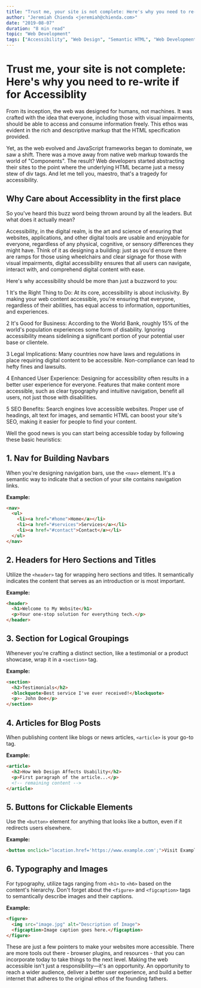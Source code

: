 ```yaml
---
title: "Trust me, your site is not complete: Here's why you need to re-write if for Accessiblity"
author: "Jeremiah Chienda <jeremiah@chienda.com>"
date: "2019-08-07"
duration: "8 min read"
topic: "Web Development"
tags: ["Accessibility", "Web Design", "Semantic HTML", "Web Development", "Inclusive Design", "JavaScript Frameworks", "User Experience (UX)", "Web Standards"]
---
```


# Trust me, your site is not complete: Here's why you need to re-write if for Accessiblity

From its inception, the web was designed for humans, not machines. It was crafted with the idea that everyone, including those with visual impairments, should be able to access and consume information freely. This ethos was evident in the rich and descriptive markup that the HTML specification provided.

Yet, as the web evolved and JavaScript frameworks began to dominate, we saw a shift. There was a move away from native web markup towards the world of "Components". The result? Web developers started abstracting their sites to the point where the underlying HTML became just a messy stew of div tags. And let me tell you, maestro, that's a tragedy for accessibility.

## Why Care about Accessiblity in the first place

So you've heard this buzz word being thrown around by all the leaders. But what does it actually mean?

Accessibility, in the digital realm, is the art and science of ensuring that websites, applications, and other digital tools are usable and enjoyable for everyone, regardless of any physical, cognitive, or sensory differences they might have. Think of it as designing a building: just as you'd ensure there are ramps for those using wheelchairs and clear signage for those with visual impairments, digital accessibility ensures that all users can navigate, interact with, and comprehend digital content with ease.

Here's why accessibility should be more than just a buzzword to you:

1  It's the Right Thing to Do: At its core, accessibility is about inclusivity. By making your web content accessible, you're ensuring that everyone, regardless of their abilities, has equal access to information, opportunities, and experiences.

2  It's Good for Business: According to the World Bank, roughly 15% of the world's population experiences some form of disability. Ignoring accessibility means sidelining a significant portion of your potential user base or clientele.

3  Legal Implications: Many countries now have laws and regulations in place requiring digital content to be accessible. Non-compliance can lead to hefty fines and lawsuits.

4  Enhanced User Experience: Designing for accessibility often results in a better user experience for everyone. Features that make content more accessible, such as clear typography and intuitive navigation, benefit all users, not just those with disabilities.

5  SEO Benefits: Search engines love accessible websites. Proper use of headings, alt text for images, and semantic HTML can boost your site's SEO, making it easier for people to find your content.

Well the good news is you can start being accessible today by following these basic heuristics:

## 1. **Nav for Building Navbars**

When you're designing navigation bars, use the `<nav>` element. It's a semantic way to indicate that a section of your site contains navigation links.

**Example:**

```html
<nav>
  <ul>
    <li><a href="#home">Home</a></li>
    <li><a href="#services">Services</a></li>
    <li><a href="#contact">Contact</a></li>
  </ul>
</nav>
```

## 2. **Headers for Hero Sections and Titles**

Utilize the `<header>` tag for wrapping hero sections and titles. It semantically indicates the content that serves as an introduction or is most important.

**Example:**

```html
<header>
  <h1>Welcome to My Website</h1>
  <p>Your one-stop solution for everything tech.</p>
</header>
```

## 3. **Section for Logical Groupings**

Whenever you're crafting a distinct section, like a testimonial or a product showcase, wrap it in a `<section>` tag.

**Example:**

```html
<section>
  <h2>Testimonials</h2>
  <blockquote>Best service I've ever received!</blockquote>
  <p>- John Doe</p>
</section>
```

## 4. **Articles for Blog Posts**

When publishing content like blogs or news articles, `<article>` is your go-to tag.

**Example:**

```html
<article>
  <h2>How Web Design Affects Usability</h2>
  <p>First paragraph of the article...</p>
  <!-- remaining content -->
</article>
```

## 5. **Buttons for Clickable Elements**

Use the `<button>` element for anything that looks like a button, even if it redirects users elsewhere.

**Example:**

```html
<button onclick="location.href='https://www.example.com';">Visit Example</button>
```

## 6. **Typography and Images**

For typography, utilize tags ranging from `<h1>` to `<h6>` based on the content's hierarchy. Don't forget about the `<figure>` and `<figcaption>` tags to semantically describe images and their captions.

**Example:**

```html
<figure>
  <img src="image.jpg" alt="Description of Image">
  <figcaption>Image caption goes here.</figcaption>
</figure>
```

These are just a few pointers to make your websites more accessible. There are more tools out there - browser plugins, and resources - that you can incorporate today to take things to the next level. Making the web accessible isn't just a responsibility—it's an opportunity. An opportunity to reach a wider audience, deliver a better user experience, and build a better internet that adheres to the original ethos of the founding fathers. 
